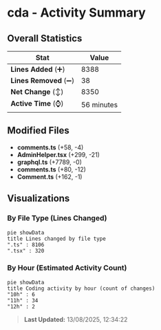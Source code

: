 # cda - Activity Summary 

## Overall Statistics

| Stat                   | Value                                                             |
| ---------------------- | ----------------------------------------------------------------- |
| **Lines Added** (➕)   | 8388                                          |
| **Lines Removed** (➖) | 38                                        |
| **Net Change** (↕)    | 8350                |
| **Active Time** (⌚)   | 56 minutes |


## Modified Files
- **comments.ts** (+58, -4)
- **AdminHelper.tsx** (+299, -21)
- **graphql.ts** (+7789, -0)
- **comments.ts** (+80, -12)
- **Comment.ts** (+162, -1)

## Visualizations

### By File Type (Lines Changed)

```mermaid
pie showData
title Lines changed by file type
".ts" : 8106
".tsx" : 320
```

### By Hour (Estimated Activity Count)

```mermaid
pie showData
title Coding activity by hour (count of changes)
"10h" : 6
"11h" : 34
"12h" : 2
```


> **Last Updated:** 13/08/2025, 12:34:22